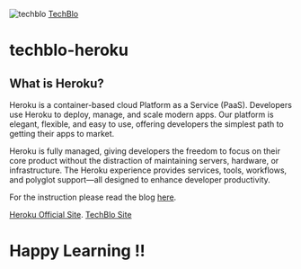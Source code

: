 ![techblo](https://www.techblo.info/favicon.ico) [TechBlo](https://www.techblo.info/)
# techblo-heroku
## What is Heroku?
Heroku is a container-based cloud Platform as a Service (PaaS). Developers use Heroku to deploy, manage, and scale modern apps. Our platform is elegant, flexible, and easy to use, offering developers the simplest path to getting their apps to market.

Heroku is fully managed, giving developers the freedom to focus on their core product without the distraction of maintaining servers, hardware, or infrastructure. The Heroku experience provides services, tools, workflows, and polyglot support—all designed to enhance developer productivity.

For the instruction please read the blog [here](https://www.techblo.info/2018/09/deploying-spring-boot-applications-to.html).

[Heroku Official Site](https://www.heroku.com/).
[TechBlo Site](https://www.techblo.info)
# Happy Learning !!
